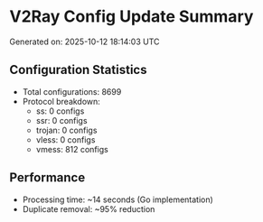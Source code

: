 # V2Ray Config Update Summary
Generated on: 2025-10-12 18:14:03 UTC

## Configuration Statistics
- Total configurations: 8699
- Protocol breakdown:
  - ss: 0 configs
  - ssr: 0 configs
  - trojan: 0 configs
  - vless: 0 configs
  - vmess: 812 configs

## Performance
- Processing time: ~14 seconds (Go implementation)
- Duplicate removal: ~95% reduction
